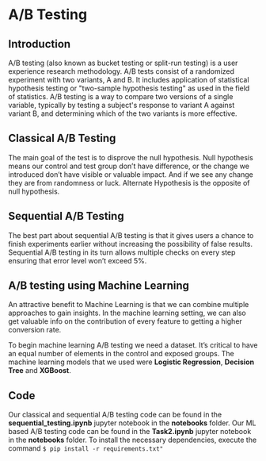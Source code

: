# A/B Testing
## Introduction 
A/B testing (also known as bucket testing or split-run testing) is a user experience research methodology. A/B tests consist of a randomized experiment with two variants, A and B. It includes application of statistical hypothesis testing or "two-sample hypothesis testing" as used in the field of statistics. A/B testing is a way to compare two versions of a single variable, typically by testing a subject's response to variant A against variant B, and determining which of the two variants is more effective.

## Classical A/B Testing

The main goal of the test is to disprove the null hypothesis. Null hypothesis means our control and test group don’t have difference, or the change we introduced don’t have visible or valuable impact. And if we see any change they are from randomness or luck. Alternate Hypothesis is the opposite of null hypothesis. 


## Sequential A/B Testing
The best part about sequential A/B testing is that it gives users a chance to finish experiments earlier without increasing the possibility of false results.  Sequential A/B testing in its turn allows multiple checks on every step ensuring that error level won’t exceed 5%. 

## A/B testing using Machine Learning

An attractive benefit to Machine Learning is that we can combine multiple approaches to gain insights. In the machine learning setting, we can also get valuable info on the contribution of every feature to getting a higher conversion rate.

To begin machine learning A/B testing we need a dataset. It’s critical to have an equal number of elements in the control and exposed groups. The machine learning models that we used were **Logistic Regression**, **Decision Tree** and **XGBoost**.

## Code

Our classical and sequential A/B testing code can be found in the **sequential_testing.ipynb** jupyter notebook in the **notebooks** folder. 
Our ML based A/B testing code can be found in the **Task2.ipynb** jupyter notebook in the **notebooks** folder.
To install the necessary dependencies, execute the command 
```$ pip install -r requirements.txt"```

